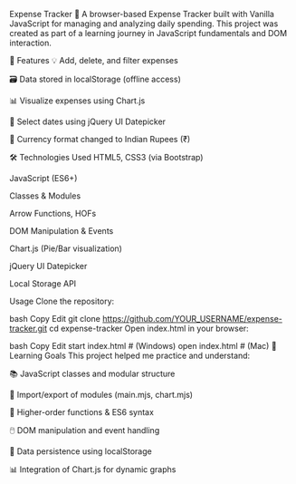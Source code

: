 Expense Tracker 💸
A browser-based Expense Tracker built with Vanilla JavaScript for managing and analyzing daily spending. This project was created as part of a learning journey in JavaScript fundamentals and DOM interaction.

🚀 Features
💡 Add, delete, and filter expenses

🗃️ Data stored in localStorage (offline access)

📊 Visualize expenses using Chart.js

📅 Select dates using jQuery UI Datepicker

💸 Currency format changed to Indian Rupees (₹)

🛠️ Technologies Used
HTML5, CSS3 (via Bootstrap)

JavaScript (ES6+)

Classes & Modules

Arrow Functions, HOFs

DOM Manipulation & Events

Chart.js (Pie/Bar visualization)

jQuery UI Datepicker

Local Storage API

Usage
Clone the repository:

bash
Copy
Edit
git clone https://github.com/YOUR_USERNAME/expense-tracker.git
cd expense-tracker
Open index.html in your browser:

bash
Copy
Edit
start index.html    # (Windows)
open index.html     # (Mac)
🧠 Learning Goals
This project helped me practice and understand:

📚 JavaScript classes and modular structure

🔁 Import/export of modules (main.mjs, chart.mjs)

🧮 Higher-order functions & ES6 syntax

🖱️ DOM manipulation and event handling

💾 Data persistence using localStorage

📊 Integration of Chart.js for dynamic graphs

